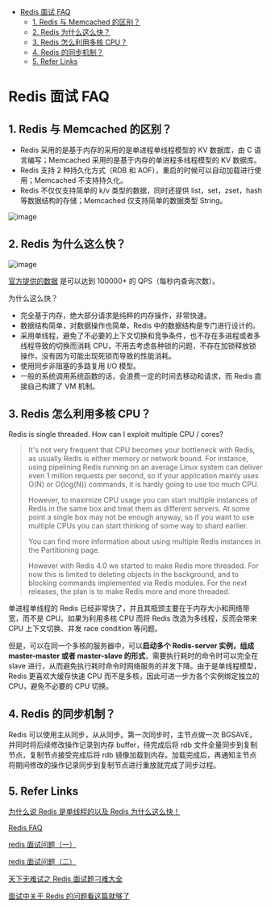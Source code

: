 - [Redis 面试 FAQ](#redis-面试-faq)
  - [1. Redis 与 Memcached 的区别？](#1-redis-与-memcached-的区别)
  - [2. Redis 为什么这么快？](#2-redis-为什么这么快)
  - [3. Redis 怎么利用多核 CPU？](#3-redis-怎么利用多核-cpu)
  - [4. Redis 的同步机制？](#4-redis-的同步机制)
  - [5. Refer Links](#5-refer-links)

# Redis 面试 FAQ

## 1. Redis 与 Memcached 的区别？

- Redis 采用的是基于内存的采用的是单进程单线程模型的 KV 数据库，由 C 语言编写；Memcached 采用的是基于内存的单进程多线程模型的 KV 数据库。
- Redis 支持 2 种持久化方式（RDB 和 AOF），重启的时候可以自动加载进行使用；Memcached 不支持持久化。
- Redis 不仅仅支持简单的 k/v 类型的数据，同时还提供 list，set，zset，hash 等数据结构的存储；Memcached 仅支持简单的数据类型 String。

![image](http://img.cdn.firejq.com/jpg/2018/10/12/ed838eae55678c60681b805a56f49a77.jpg)

## 2. Redis 为什么这么快？

![image](http://img.cdn.firejq.com/jpg/2018/10/12/a956b81c077f187f3e0a63a8f53fb8ea.jpg)

[官方提供的数据](https://redis.io/topics/benchmarks) 是可以达到 100000+ 的 QPS（每秒内查询次数）。

为什么这么快？

- 完全基于内存，绝大部分请求是纯粹的内存操作，非常快速。
- 数据结构简单，对数据操作也简单，Redis 中的数据结构是专门进行设计的。
- 采用单线程，避免了不必要的上下文切换和竞争条件，也不存在多进程或者多线程导致的切换而消耗 CPU，不用去考虑各种锁的问题，不存在加锁释放锁操作，没有因为可能出现死锁而导致的性能消耗。
- 使用同步非阻塞的多路复用 I/O 模型。
- 一般的系统调用系统函数的话，会浪费一定的时间去移动和请求，而 Redis 直接自己构建了 VM 机制。

## 3. Redis 怎么利用多核 CPU？

Redis is single threaded. How can I exploit multiple CPU / cores?

> It's not very frequent that CPU becomes your bottleneck with Redis, as usually Redis is either memory or network bound. For instance, using pipelining Redis running on an average Linux system can deliver even 1 million requests per second, so if your application mainly uses O(N) or O(log(N)) commands, it is hardly going to use too much CPU.
>
> However, to maximize CPU usage you can start multiple instances of Redis in the same box and treat them as different servers. At some point a single box may not be enough anyway, so if you want to use multiple CPUs you can start thinking of some way to shard earlier.
>
> You can find more information about using multiple Redis instances in the Partitioning page.
>
> However with Redis 4.0 we started to make Redis more threaded. For now this is limited to deleting objects in the background, and to blocking commands implemented via Redis modules. For the next releases, the plan is to make Redis more and more threaded.

单进程单线程的 Redis 已经非常快了，并且其瓶颈主要在于内存大小和网络带宽，而不是 CPU。如果为利用多核 CPU 而将 Redis 改造为多线程，反而会带来 CPU 上下文切换、并发 race condition 等问题。

但是，可以在同一个多核的服务器中，可以**启动多个 Redis-server 实例，组成 master-master 或者 master-slave 的形式**，需要执行耗时的命令时可以完全在 slave 进行，从而避免执行耗时命令时网络服务的并发下降。由于是单线程模型，Redis 更喜欢大缓存快速 CPU 而不是多核，因此可进一步为各个实例绑定独立的 CPU，避免不必要的 CPU 切换。

## 4. Redis 的同步机制？

Redis 可以使用主从同步，从从同步。第一次同步时，主节点做一次 BGSAVE，并同时将后续修改操作记录到内存 buffer，待完成后将 rdb 文件全量同步到复制节点，复制节点接受完成后将 rdb 镜像加载到内存。加载完成后，再通知主节点将期间修改的操作记录同步到复制节点进行重放就完成了同步过程。

## 5. Refer Links

[为什么说 Redis 是单线程的以及 Redis 为什么这么快！](https://blog.csdn.net/xlgen157387/article/details/79470556)

[Redis FAQ](https://redis.io/topics/faq)

[redis 面试问题（一）](https://www.nowcoder.com/discuss/92610)

[redis 面试问题（二）](https://www.nowcoder.com/discuss/92611)

[天下无难试之 Redis 面试题刁难大全](https://zhuanlan.zhihu.com/p/32540678)

[面试中关于 Redis 的问题看这篇就够了](https://juejin.im/post/5ad6e4066fb9a028d82c4b66)